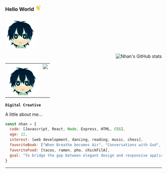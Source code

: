 ### Hello World <img src="waving.gif" width="20">

<img src="littledude.gif" width="100"> <div position = "absolute" align = "right">![Nhan's GitHub stats](https://github-readme-stats.vercel.app/api?username=nhanng19&show_icons=true&theme=github_dark)</div>
<table>
  <tr>
    <td valign="top"><img src="littledude.gif" width="100"/></td>
    <td valign="top"><img src="https://github-readme-stats.vercel.app/api?username=nhanng19&show_icons=true&theme=github_dark"/></td>
  </tr>
</table>

**`Digital Creative`**

A little about me...
```javascript
const nhan = {
  code: [Javascript, React, Node, Express, HTML, CSS],
  age: 22,
  interest: [web development, dancing, reading, music, chess],
  favoriteBook: ["When Breathe becomes Air", "Conversations with God", "Sapiens", "The Courage to be Disliked"],
  favoriteFood: [tacos, ramen, pho, chickFilA],
  goal: "To bridge the gap between elegant design and responsive application."
}
```
------------------



